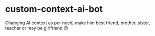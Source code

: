 # custom-context-ai-bot
Changing AI context as per need, make him best friend, brother, sister, teacher or may be girlfriend 😉
